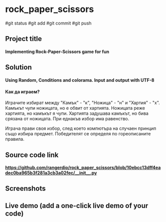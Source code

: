# rock_paper_scissors

#git status  #git add  #git commit  #git push

##	Project title 
#### Implementing Rock-Paper-Scissors game for fun
##	Solution
#### Using Random, Conditions and colorama. Input and output with UTF-8
#### Как да играем? 
Играчите избират между "Камък" - "к", "Ножица" - "н" и "Хартия" - "х".
Камъкът чупи ножицата, но е обвит от хартията.
Ножицата реже хартията, но камъкът я чупи.
Хартията задушава камъкът, но бива срязана от ножицата.
При еднакъв избор има равенство.

Играча прави своя избор, след което компютъра на случаен принцип също избира предмет. Победителят се определя по гореописаните правила.

##	Source code link
#### https://github.com/rangerdio/rock_paper_scissors/blob/10ebcc13dff4eadec0ba965b3f281a3cb3a02fec/__init__.py
##	Screenshots
##	Live demo (add a one-click live demo of your code)

